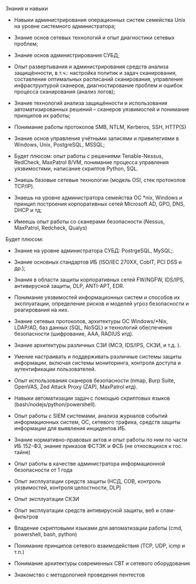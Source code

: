 Знания и навыки

- Навыки администрирования операционных систем семейства Unix на уровне системного администратора;
- Знание основ сетевых технологий и опыт диагностики сетевых проблем;
- Знание основ администрирования СУБД;
- Опыт развертывания и администрирования средств анализа защищённости, в т.ч.: настройка политик и задач сканирования, составление оптимальных расписаний сканирования, управление инфраструктурой сканеров, диагностирование проблем и ошибок процесса сканирования (анализ логов);
- Знание технологий анализа защищённости и использования автоматизированных решений – сканеров уязвимостей и понимание принципов их работы;
- Понимание работы протоколов SMB, NTLM, Kerberos, SSH, HTTP(S)
- Знание основ управления учётными записями и привилегиями в Windows, Unix, PostgreSQL, MSSQL;
- Будет плюсом: опыт работы с решениями Tenable-Nessus, RedCheck, MaxPatrol 8/VM, понимание процесса управления уязвимостями, написание скриптов Python, SQL.

- Знаешь базовые сетевые технологии (модель OSI, стек протоколов TCP/IP).
- Знаешь на уровне администратора семейства ОС *nix, Windows и принцип построения корпоративных сетей Microsoft AD, GPO, DNS, DHCP и тд;
- Имеешь опыт работы со сканерами безопасности (Nessus, MaxPatrol, Redcheck, Qualys)

Будет плюсом:

- Знание на уровне администратора СУБД: PostrgeSQL, MySQL;.
- Знание основных стандартов ИБ (ISO/IEC 270ХХ, CobIT, PCI DSS и др.);
- Знания в области защиты корпоративных сетей FW/NGFW, IDS/IPS, антивирусной защиты, DLP, ANTI-APT, ЕDR.

- Понимание уязвимостей информационных систем и способов их эксплуатации, определение рисков и моделей угроз безопасности и реагирования на них.
- Знание сетевых протоколов, архитектуры ОС Windows/*Nix, LDAP/AD, баз данных (SQL, NoSQL) и технологий обеспечения безопасности (шифрование, AAA, RADIUS итд).
- Знание архитектуры различных СЗИ (МСЭ, IDS/IPS, СКЗИ, и т.д. ).
- Умение настраивать и поддерживать различные системы защиты информации, включая системы мониторинга, контроля доступа и аутентификации пользователей.
- Опыт использования сканеров безопасности (nmap, Burp Suite, OpenVAS, Zed Attack Proxy (ZAP), MaxPatrol итд).
- Навыки автоматизации задач с помощью скриптовых языков (bash/nodejs/python/powershell).
- Опыт работы с SIEM системами, анализа журналов событий информационных систем, ОС, сетевого трафика, средств защиты информации для выявления инцидентов ИБ.

- Знание нормативно-правовых актов и опыт работы по ним по части ИБ 152-ФЗ, знание приказов ФСТЭК и ФСБ (не относящихся к гос. тайне)
- Опыт работы в качестве администратора информационной безопасности от 1 года
- Опыт эксплуатации средств защиты (НСД, СОВ, контроль уязвимостей, контроля целостности, DLP)
- Опыт эксплуатации СКЗИ
- Опыт эксплуатации средств антивирусной защиты, веб и спам-фильтров
- Владение скриптовыми языками для автоматизации работы (cmd, powershell, bash, python)
- Понимание принципов сетевого взаимодействия (TCP, UDP, icmp и т.п.)
- Понимание архитектуры современных СВТ и сетевого оборудования
- Знакомство c методологией проведения пентестов